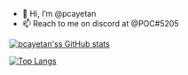 - 👋 Hi, I’m @pcayetan
- 📫 Reach to me on discord at @POC#5205

[![pcayetan'ss GitHub stats](https://github-readme-stats.vercel.app/api?username=pcayetan&theme=dark&count_private=true)](https://github.com/pcayetan)

[![Top Langs](https://github-readme-stats.vercel.app/api/top-langs/?username=pcayetan&theme=dark&layout=compact&langs_count=8)](https://github.com/pcayetan)
<!---
pcayetan/pcayetan is a ✨ special ✨ repository because its `README.md` (this file) appears on your GitHub profile.
You can click the Preview link to take a look at your changes.
--->
